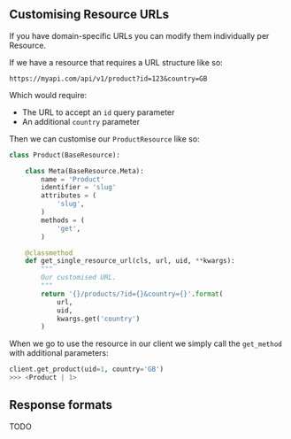 ## Customising Resource URLs

If you have domain-specific URLs you can modify them individually per Resource.

If we have a resource that requires a URL structure like so:

```
https://myapi.com/api/v1/product?id=123&country=GB
```

Which would require:

* The URL to accept an `id` query parameter
* An additional `country` parameter

Then we can customise our `ProductResource` like so:

```python
class Product(BaseResource):

    class Meta(BaseResource.Meta):
        name = 'Product'
        identifier = 'slug'
        attributes = (
            'slug',
        )
        methods = (
            'get',
        )

    @classmethod
    def get_single_resource_url(cls, url, uid, **kwargs):
        """
        Our customised URL.
        """
        return '{}/products/?id={}&country={}'.format(
            url,
            uid,
            kwargs.get('country')
        )
```

When we go to use the resource in our client we simply call the `get_method` with additional parameters:

```python
client.get_product(uid=1, country='GB')
>>> <Product | 1>
```

## Response formats

TODO
